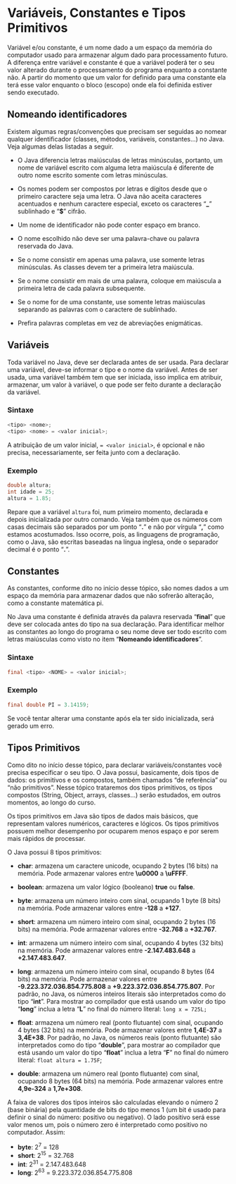# Variáveis, Constantes e Tipos Primitivos

Variável e/ou constante, é um nome dado a um espaço da memória do computador usado para armazenar algum dado para processamento futuro. A diferença entre variável e constante é que a variável poderá ter o seu valor alterado durante o processamento do programa enquanto a constante não. A partir do momento que um valor for definido para uma constante ela terá esse valor enquanto o bloco (escopo) onde ela foi definida estiver sendo executado.

## Nomeando identificadores

Existem algumas regras/convenções que precisam ser seguidas ao nomear qualquer identificador (classes, métodos, variáveis, constantes...) no Java. Veja algumas delas listadas a seguir.

- O Java diferencia letras maiúsculas de letras minúsculas, portanto, um nome de variável escrito com alguma letra maiúscula é diferente de outro nome escrito somente com letras minúsculas.

- Os nomes podem ser compostos por letras e dígitos desde que o primeiro caractere seja uma letra. O Java não aceita caracteres acentuados e nenhum caractere especial, exceto os caracteres “**_**” sublinhado e “**$**” cifrão.

- Um nome de identificador não pode conter espaço em branco.

- O nome escolhido não deve ser uma palavra-chave ou palavra reservada do Java.

- Se o nome consistir em apenas uma palavra, use somente letras minúsculas. As classes devem ter a primeira letra maiúscula.

- Se o nome consistir em mais de uma palavra, coloque em maiúscula a primeira letra de cada palavra subsequente.

- Se o nome for de uma constante, use somente letras maiúsculas separando as palavras com o caractere de sublinhado.

- Prefira palavras completas em vez de abreviações enigmáticas.

## Variáveis

Toda variável no Java, deve ser declarada antes de ser usada. Para declarar uma variável, deve-se informar o tipo e o nome da variável. Antes de ser usada, uma variável também tem que ser iniciada, isso implica em atribuir, armazenar, um valor à variável, o que pode ser feito durante a declaração da variável.

### Sintaxe

```java
<tipo> <nome>;
<tipo> <nome> = <valor inicial>;
```

A atribuição de um valor inicial, `= <valor inicial>`, é opcional e não precisa, necessariamente, ser feita junto com a declaração.

### Exemplo

```java
double altura;
int idade = 25;
altura = 1.85;
```

Repare que a variável `altura` foi, num primeiro momento, declarada e depois inicializada por outro comando. Veja também que os números com casas decimais são separados por um ponto “**.**” e não por vírgula “**,**” como estamos acostumados. Isso ocorre, pois, as linguagens de programação, como o Java, são escritas baseadas na língua inglesa, onde o separador decimal é o ponto “**.**”.

## Constantes

As constantes, conforme dito no início desse tópico, são nomes dados a um espaço da memória para armazenar dados que não sofrerão alteração, como a constante matemática pi.

No Java uma constante é definida através da palavra reservada “**final**” que deve ser colocada antes do tipo na sua declaração. Para identificar melhor as constantes ao longo do programa o seu nome deve ser todo escrito com letras maiúsculas como visto no item “**Nomeando identificadores**”.

### Sintaxe

```java
final <tipo> <NOME> = <valor inicial>;
```

### Exemplo

```java
final double PI = 3.14159;
```

Se você tentar alterar uma constante após ela ter sido inicializada, será gerado um erro.

## Tipos Primitivos

Como dito no início desse tópico, para declarar variáveis/constantes você precisa especificar o seu tipo. O Java possui, basicamente, dois tipos de dados: os primitivos e os compostos, também chamados “de referência” ou “não primitivos”. Nesse tópico trataremos dos tipos primitivos, os tipos compostos (String, Object, arrays, classes...) serão estudados, em outros momentos, ao longo do curso.

Os tipos primitivos em Java são tipos de dados mais básicos, que representam valores numéricos, caracteres e lógicos. Os tipos primitivos possuem melhor desempenho por ocuparem menos espaço e por serem mais rápidos de processar.

O Java possui 8 tipos primitivos:

- **char**: armazena um caractere unicode, ocupando 2 bytes (16 bits) na memória. Pode armazenar valores entre **\u0000** a **\uFFFF**.

- **boolean**: armazena um valor lógico (booleano) **true** ou **false**.

- **byte**: armazena um número inteiro com sinal, ocupando 1 byte (8 bits) na memória. Pode armazenar valores entre **-128** a **+127**.

- **short**: armazena um número inteiro com sinal, ocupando 2 bytes (16 bits) na memória. Pode armazenar valores entre **-32.768** a **+32.767**.

- **int**: armazena um número inteiro com sinal, ocupando 4 bytes (32 bits) na memória. Pode armazenar valores entre **-2.147.483.648** a **+2.147.483.647**.

- **long**: armazena um número inteiro com sinal, ocupando 8 bytes (64 bits) na memória. Pode armazenar valores entre **-9.223.372.036.854.775.808** a **+9.223.372.036.854.775.807**. Por padrão, no Java, os números inteiros literais são interpretados como do tipo “**int**”. Para mostrar ao compilador que está usando um valor do tipo “**long**” inclua a letra “**L**” no final do número literal: `long x = 725L;`

- **float**: armazena um número real (ponto flutuante) com sinal, ocupando 4 bytes (32 bits) na memória. Pode armazenar valores entre **1,4E-37** a **3,4E+38**. Por padrão, no Java, os números reais (ponto flutuante) são interpretados como do tipo “**double**”, para mostrar ao compilador que está usando um valor do tipo “**float**” inclua a letra “**F**” no final do número literal: `float altura = 1.75F`;

- **double**: armazena um número real (ponto flutuante) com sinal, ocupando 8 bytes (64 bits) na memória. Pode armazenar valores entre **4,9e-324** a **1,7e+308**.

A faixa de valores dos tipos inteiros são calculadas elevando o número 2 (base binária) pela quantidade de bits do tipo menos 1 (um bit é usado para definir o sinal do número: positivo ou negativo). O lado positivo será esse valor menos um, pois o número zero é interpretado como positivo no computador. Assim:

- **byte**: 2<sup>7</sup> = 128
- **short**: 2<sup>15</sup> = 32.768
- **int**: 2<sup>31</sup> = 2.147.483.648
- **long**: 2<sup>63</sup> = 9.223.372.036.854.775.808
